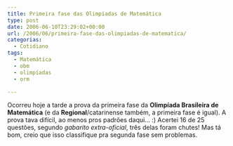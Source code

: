 ```yaml
---
title: Primeira fase das Olimpíadas de Matemática
type: post
date: 2006-06-10T23:29:02+00:00
url: /2006/06/primeira-fase-das-olimpiadas-de-matematica/
categorias:
  - Cotidiano
tags:
  - Matemática
  - obm
  - olimpíadas
  - orm

---
```

Ocorreu hoje a tarde a prova da primeira fase da **Olimpíada Brasileira de Matemática** (e da **Regional**/catarinense também, a primeira fase é igual). A prova tava difícil, ao menos pros padrões daqui… :) Acertei 16 de 25 questões, segundo _gabarito extra-oficial_, três delas foram chutes! Mas tá bom, creio que isso classifique pra segunda fase sem problemas.

